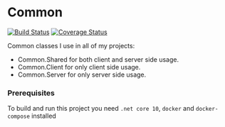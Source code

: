 Common
======
[![Build Status](https://github.com/0xor1/common/actions/workflows/build.yml/badge.svg)](https://github.com/0xor1/common/actions/workflows/build.yml)
[![Coverage Status](https://coveralls.io/repos/github/0xor1/common/badge.svg)](https://coveralls.io/github/0xor1/common)

Common classes I use in all of my projects:

* Common.Shared for both client and server side usage.
* Common.Client for only client side usage.
* Common.Server for only server side usage.

### Prerequisites

To build and run this project you need `.net core 10`, `docker` and `docker-compose` installed
